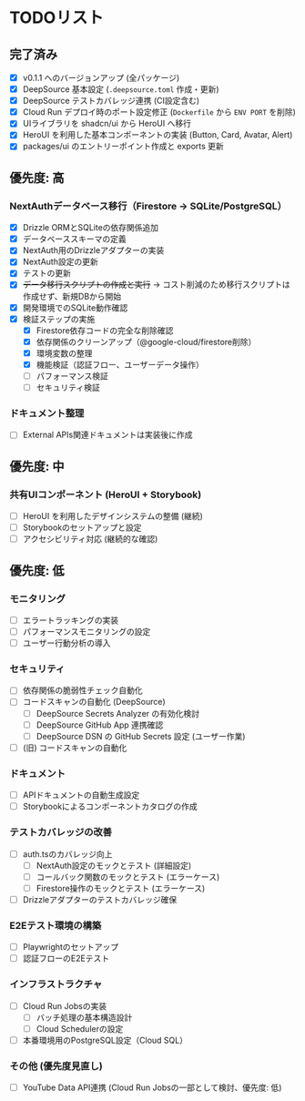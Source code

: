 # TODOリスト

## 完了済み

- [x] v0.1.1 へのバージョンアップ (全パッケージ)
- [x] DeepSource 基本設定 (`.deepsource.toml` 作成・更新)
- [x] DeepSource テストカバレッジ連携 (CI設定含む)
- [x] Cloud Run デプロイ時のポート設定修正 (`Dockerfile` から `ENV PORT` を削除)
- [x] UIライブラリを shadcn/ui から HeroUI へ移行
- [x] HeroUI を利用した基本コンポーネントの実装 (Button, Card, Avatar, Alert)
- [x] packages/ui のエントリーポイント作成と exports 更新

## 優先度: 高

### NextAuthデータベース移行（Firestore → SQLite/PostgreSQL）

- [x] Drizzle ORMとSQLiteの依存関係追加
- [x] データベーススキーマの定義
- [x] NextAuth用のDrizzleアダプターの実装
- [x] NextAuth設定の更新
- [x] テストの更新
- [x] ~~データ移行スクリプトの作成と実行~~ → コスト削減のため移行スクリプトは作成せず、新規DBから開始
- [x] 開発環境でのSQLite動作確認
- [x] 検証ステップの実施
  - [x] Firestore依存コードの完全な削除確認
  - [x] 依存関係のクリーンアップ（@google-cloud/firestore削除）
  - [x] 環境変数の整理
  - [x] 機能検証（認証フロー、ユーザーデータ操作）
  - [ ] パフォーマンス検証
  - [ ] セキュリティ検証

### ドキュメント整理

- [ ] External APIs関連ドキュメントは実装後に作成

## 優先度: 中

### 共有UIコンポーネント (HeroUI + Storybook)

- [ ] HeroUI を利用したデザインシステムの整備 (継続)
- [ ] Storybookのセットアップと設定
- [ ] アクセシビリティ対応 (継続的な確認)

## 優先度: 低

### モニタリング

- [ ] エラートラッキングの実装
- [ ] パフォーマンスモニタリングの設定
- [ ] ユーザー行動分析の導入

### セキュリティ

- [ ] 依存関係の脆弱性チェック自動化
- [ ] コードスキャンの自動化 (DeepSource)
  - [ ] DeepSource Secrets Analyzer の有効化検討
  - [ ] DeepSource GitHub App 連携確認
  - [ ] DeepSource DSN の GitHub Secrets 設定 (ユーザー作業)
- [ ] (旧) コードスキャンの自動化

### ドキュメント

- [ ] APIドキュメントの自動生成設定
- [ ] Storybookによるコンポーネントカタログの作成

### テストカバレッジの改善

- [ ] auth.tsのカバレッジ向上
  - [ ] NextAuth設定のモックとテスト (詳細設定)
  - [ ] コールバック関数のモックとテスト (エラーケース)
  - [ ] Firestore操作のモックとテスト (エラーケース)
- [ ] Drizzleアダプターのテストカバレッジ確保

### E2Eテスト環境の構築

- [ ] Playwrightのセットアップ
- [ ] 認証フローのE2Eテスト

### インフラストラクチャ

- [ ] Cloud Run Jobsの実装
  - [ ] バッチ処理の基本構造設計
  - [ ] Cloud Schedulerの設定
- [ ] 本番環境用のPostgreSQL設定（Cloud SQL）

### その他 (優先度見直し)

- [ ] YouTube Data API連携 (Cloud Run Jobsの一部として検討、優先度: 低)
